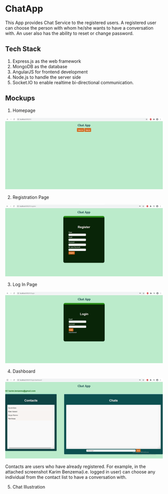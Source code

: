 # ChatApp
This App provides Chat Service to the registered users. A registered user can choose the person with whom he/she wants to have a conversation with. An user also has the ability to reset or change password.
## Tech Stack
1. Express.js as the web framework
2. MongoDB as the database
3. AngularJS for frontend development
4. Node.js to handle the server side
5. Socket.IO to enable realtime bi-directional communication.
## Mockups
1. Homepage

![](Images/Homepage.PNG)

2. Registration Page

![](Images/Register.PNG)

3. Log In Page

![](Images/Login.PNG)

4. Dashboard

![](Images/Dashboard.PNG)

Contacts are users who have already registered. For example, in the attached screenshot Karim Benzema(i.e. logged in user) can choose any individual from the contact list to have a conversation with.

5. Chat Illustration

